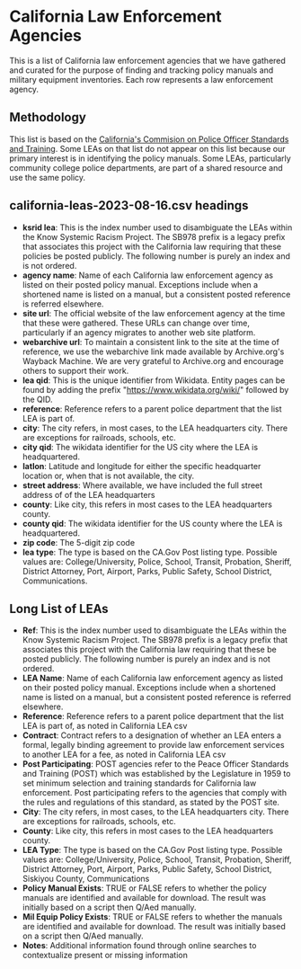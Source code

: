 # California Law Enforcement Agencies
This is a list of California law enforcement agencies that we have gathered and curated for the purpose of finding and tracking policy manuals and military equipment inventories. Each row represents a law enforcement agency.

## Methodology
This list is based on the [California's Commision on Police Officer Standards and Training](https://post.ca.gov/le-agencies). Some LEAs on that list do not appear on this list because our primary interest is in identifying the policy manuals. Some LEAs, particularly community college police departments, are part of a shared resource and use the same policy. 

## california-leas-2023-08-16.csv headings
- **ksrid lea**: This is the index number used to disambiguate the LEAs within the Know Systemic Racism Project. The SB978 prefix is a legacy prefix that associates this project with the California law requiring that these policies be posted publicly. The following number is purely an index and is not ordered. 
- **agency name**: Name of each California law enforcement agency as listed on their posted policy manual. Exceptions include when a shortened name is listed on a manual, but a consistent posted reference is referred elsewhere.
- **site url**: The official website of the law enforcement agency at the time that these were gathered. These URLs can change over time, particularly if an agency migrates to another web site platform.
- **webarchive url**: To maintain a consistent link to the site at the time of reference, we use the webarchive link made available by Archive.org's Wayback Machine. We are very grateful to Archive.org and encourage others to support their work.
- **lea qid**: This is the unique identifier from Wikidata. Entity pages can be found by adding the prefix "https://www.wikidata.org/wiki/" followed by the QID.
- **reference**: Reference refers to a parent police department that the list LEA is part of.
- **city**: The city refers, in most cases, to the LEA headquarters city. There are exceptions for railroads, schools, etc.
- **city qid**: The wikidata identifier for the US city where the LEA is headquartered.
- **latlon**: Latitude and longitude for either the specific headquarter location or, when that is not available, the city.
- **street address**: Where available, we have included the full street address of of the LEA headquarters
- **county**: Like city, this refers in most cases to the LEA headquarters county.
- **county qid**: The wikidata identifier for the US county where the LEA is headquartered.
- **zip code**: The 5-digit zip code
- **lea type**: The type is based on the CA.Gov Post listing type. Possible values are: College/University, Police, School, Transit, Probation, Sheriff, District Attorney, Port, Airport, Parks, Public Safety, School District, Communications.


## Long List of LEAs
- **Ref**: This is the index number used to disambiguate the LEAs within the Know Systemic Racism Project. The SB978 prefix is a legacy prefix that associates this project with the California law requiring that these be posted publicly. The following number is purely an index and is not ordered. 
- **LEA Name**: Name of each California law enforcement agency as listed on their posted policy manual. Exceptions include when a shortened name is listed on a manual, but a consistent posted reference is referred elsewhere.
- **Reference**: Reference refers to a parent police department that the list LEA is part of, as noted in California LEA csv
- **Contract**: Contract refers to a designation of whether an LEA enters a formal, legally binding agreement to provide law enforcement services to another LEA for a fee, as noted in California LEA csv
- **Post Participating**: POST agencies refer to the Peace Officer Standards and Training (POST) which was established by the Legislature in 1959 to set minimum selection and training standards for California law enforcement. Post participating refers to the agencies that comply with the rules and regulations of this standard, as stated by the POST site.
- **City**: The city refers, in most cases, to the LEA headquarters city. There are exceptions for railroads, schools, etc.
- **County**: Like city, this refers in most cases to the LEA headquarters county.
- **LEA Type**: The type is based on the CA.Gov Post listing type. Possible values are: College/University, Police, School, Transit, Probation, Sheriff, District Attorney, Port, Airport, Parks, Public Safety, School District, Siskiyou County, Communications
- **Policy Manual Exists**: TRUE or FALSE refers to whether the policy manuals are identified and available for download. The result was initially based on a script then Q/Aed manually.
- **Mil Equip Policy Exists**: TRUE or FALSE refers to whether the manuals are identified and available for download. The result was initially based on a script then Q/Aed manually.
- **Notes**: Additional information found through online searches to contextualize present or missing information


